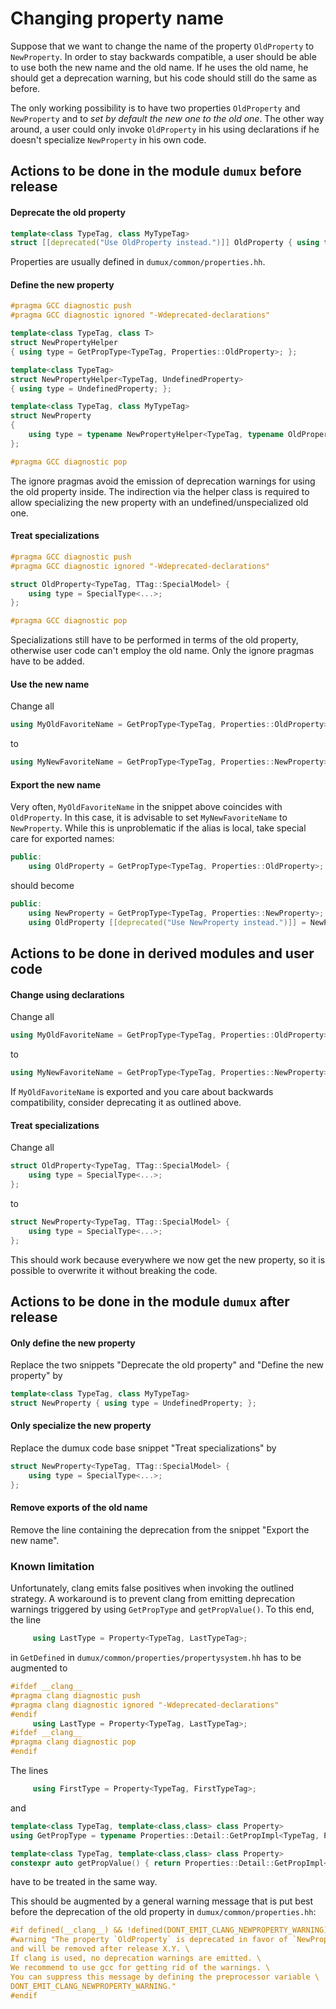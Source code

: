 # Changing property name

Suppose that we want to change the name of the property `OldProperty` to `NewProperty`. In order to stay backwards compatible, a user should be able to use both the new name and the old name. If he uses the old name, he should get a deprecation warning, but his code should still do the same as before.

The only working possibility is to have two properties `OldProperty` and `NewProperty` and to _set by default the new one to the old one_. The other way around, a user could only invoke `OldProperty` in his using declarations if he doesn't specialize `NewProperty` in his own code.

## Actions to be done in the module `dumux` before release

#### Deprecate the old property

```c++
template<class TypeTag, class MyTypeTag>
struct [[deprecated("Use OldProperty instead.")]] OldProperty { using type = UndefinedProperty; };
```
Properties are usually defined in `dumux/common/properties.hh`.

#### Define the new property

```c++
#pragma GCC diagnostic push
#pragma GCC diagnostic ignored "-Wdeprecated-declarations"

template<class TypeTag, class T>
struct NewPropertyHelper
{ using type = GetPropType<TypeTag, Properties::OldProperty>; };

template<class TypeTag>
struct NewPropertyHelper<TypeTag, UndefinedProperty>
{ using type = UndefinedProperty; };

template<class TypeTag, class MyTypeTag>
struct NewProperty
{
    using type = typename NewPropertyHelper<TypeTag, typename OldProperty<TypeTag, MyTypeTag>::type>::type;
};

#pragma GCC diagnostic pop
```
The ignore pragmas avoid the emission of deprecation warnings for using the old property inside.
The indirection via the helper class is required to allow specializing the new property with an undefined/unspecialized old one.

#### Treat specializations

```c++
#pragma GCC diagnostic push
#pragma GCC diagnostic ignored "-Wdeprecated-declarations"

struct OldProperty<TypeTag, TTag::SpecialModel> {
    using type = SpecialType<...>;
};

#pragma GCC diagnostic pop
```
Specializations still have to be performed in terms of the old property, otherwise
user code can't employ the old name. Only the ignore pragmas have to be added.

#### Use the new name

Change all
```c++
using MyOldFavoriteName = GetPropType<TypeTag, Properties::OldProperty>;
```
to
```c++
using MyNewFavoriteName = GetPropType<TypeTag, Properties::NewProperty>;
```

#### Export the new name

Very often, `MyOldFavoriteName` in the snippet above coincides with `OldProperty`. In this case, it is advisable
to set `MyNewFavoriteName` to `NewProperty`. While this is unproblematic if the alias is local,
take special care for exported names:
```c++
public:
    using OldProperty = GetPropType<TypeTag, Properties::OldProperty>;
```
should become
```c++
public:
    using NewProperty = GetPropType<TypeTag, Properties::NewProperty>;
    using OldProperty [[deprecated("Use NewProperty instead.")]] = NewProperty;
```

## Actions to be done in derived modules and user code

#### Change using declarations

Change all
```c++
using MyOldFavoriteName = GetPropType<TypeTag, Properties::OldProperty>;
```
to
```c++
using MyNewFavoriteName = GetPropType<TypeTag, Properties::NewProperty>;
```
If `MyOldFavoriteName` is exported and you care about backwards compatibility, consider
deprecating it as outlined above.

#### Treat specializations

Change all
```c++
struct OldProperty<TypeTag, TTag::SpecialModel> {
    using type = SpecialType<...>;
};
```
to
```c++
struct NewProperty<TypeTag, TTag::SpecialModel> {
    using type = SpecialType<...>;
};
```
This should work because everywhere we now get the new property, so it is possible to overwrite it without breaking the code.

## Actions to be done in the module `dumux` after release

#### Only define the new property

Replace the two snippets "Deprecate the old property" and "Define the new property" by
```c++
template<class TypeTag, class MyTypeTag>
struct NewProperty { using type = UndefinedProperty; };
```

#### Only specialize the new property

Replace the dumux code base snippet "Treat specializations" by
```c++
struct NewProperty<TypeTag, TTag::SpecialModel> {
    using type = SpecialType<...>;
};
```

#### Remove exports of the old name

Remove the line containing the deprecation from the snippet "Export the new name".

### Known limitation

Unfortunately, clang emits false positives when invoking the outlined strategy.
A workaround is to prevent clang from emitting deprecation warnings triggered
by using `GetPropType` and `getPropValue()`. To this end, the line
```c++
     using LastType = Property<TypeTag, LastTypeTag>;
```
in `GetDefined` in `dumux/common/properties/propertysystem.hh` has to be augmented to
```c++
#ifdef __clang__
#pragma clang diagnostic push
#pragma clang diagnostic ignored "-Wdeprecated-declarations"
#endif
     using LastType = Property<TypeTag, LastTypeTag>;
#ifdef __clang__
#pragma clang diagnostic pop
#endif
```
The lines
```c++
     using FirstType = Property<TypeTag, FirstTypeTag>;
```
and
```c++
template<class TypeTag, template<class,class> class Property>
using GetPropType = typename Properties::Detail::GetPropImpl<TypeTag, Property>::type::type;

template<class TypeTag, template<class,class> class Property>
constexpr auto getPropValue() { return Properties::Detail::GetPropImpl<TypeTag, Property>::type::value; }
```
have to be treated in the same way.

This should be augmented by a general warning message that is put best before the deprecation of the old property in `dumux/common/properties.hh`:
```c++
#if defined(__clang__) && !defined(DONT_EMIT_CLANG_NEWPROPERTY_WARNING)
#warning "The property `OldProperty` is deprecated in favor of `NewProperty` \
and will be removed after release X.Y. \
If clang is used, no deprecation warnings are emitted. \
We recommend to use gcc for getting rid of the warnings. \
You can suppress this message by defining the preprocessor variable \
DONT_EMIT_CLANG_NEWPROPERTY_WARNING."
#endif
```
